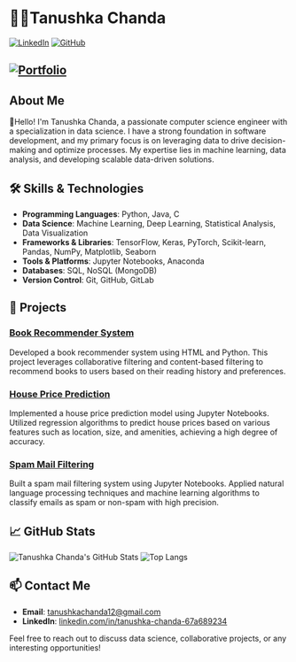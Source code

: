 # 👩‍💻Tanushka Chanda

[![LinkedIn](https://img.shields.io/badge/-LinkedIn-blue?style=flat-square&logo=linkedin&logoColor=white&link=https://www.linkedin.com/in/tanushka-chanda-67a689234)](https://www.linkedin.com/in/tanushka-chanda-67a689234)
[![GitHub](https://img.shields.io/badge/-GitHub-333?style=flat-square&logo=github&logoColor=white&link=https://github.com/Tanushka1234)](https://github.com/Tanushka1234)
## [![Portfolio](https://img.shields.io/badge/-Portfolio-000?style=flat-square&link=https://johndoe.com/)](https://johndoe.com/)

## About Me

👋Hello! I'm Tanushka Chanda, a passionate computer science engineer with a specialization in data science. I have a strong foundation in software development, and my primary focus is on leveraging data to drive decision-making and optimize processes. My expertise lies in machine learning, data analysis, and developing scalable data-driven solutions.

## 🛠️ Skills & Technologies

- **Programming Languages**: Python, Java, C
- **Data Science**: Machine Learning, Deep Learning, Statistical Analysis, Data Visualization
- **Frameworks & Libraries**: TensorFlow, Keras, PyTorch, Scikit-learn, Pandas, NumPy, Matplotlib, Seaborn
- **Tools & Platforms**: Jupyter Notebooks, Anaconda
- **Databases**: SQL, NoSQL (MongoDB)
- **Version Control**: Git, GitHub, GitLab

## 🌟 Projects
### [Book Recommender System](https://github.com/johndoe/book-recommender-system)
Developed a book recommender system using HTML and Python. This project leverages collaborative filtering and content-based filtering to recommend books to users based on their reading history and preferences.

### [House Price Prediction](https://github.com/johndoe/house-price-prediction)
Implemented a house price prediction model using Jupyter Notebooks. Utilized regression algorithms to predict house prices based on various features such as location, size, and amenities, achieving a high degree of accuracy.

### [Spam Mail Filtering](https://github.com/johndoe/spam-mail-filtering)
Built a spam mail filtering system using Jupyter Notebooks. Applied natural language processing techniques and machine learning algorithms to classify emails as spam or non-spam with high precision.


## 📈 GitHub Stats

![Tanushka Chanda's GitHub Stats](https://github-readme-stats.vercel.app/api?username=Tanushka1234&show_icons=true&theme=radical)
![Top Langs](https://github-readme-stats.vercel.app/api/top-langs/?username=Tanushka1234&layout=compact&theme=radical)

## 📫 Contact Me

- **Email**: tanushkachanda12@gmail.com
- **LinkedIn**: [linkedin.com/in/tanushka-chanda-67a689234](https://www.linkedin.com/in/tanushka-chanda-67a689234)

Feel free to reach out to discuss data science, collaborative projects, or any interesting opportunities!
